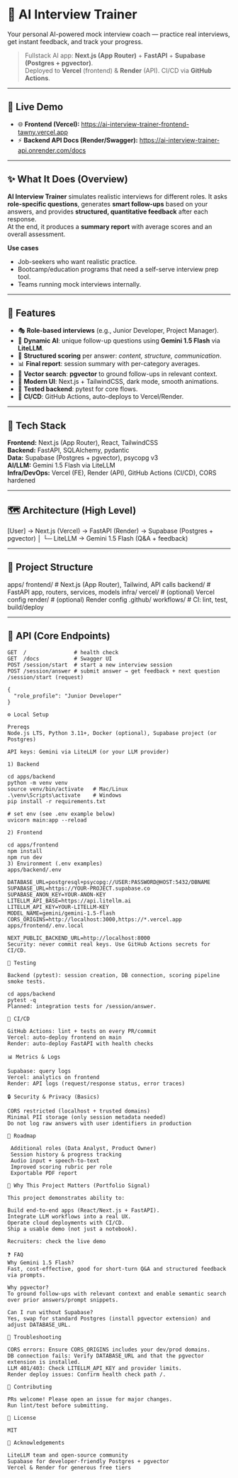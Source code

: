 # 🎯 AI Interview Trainer

Your personal AI-powered mock interview coach — practice real interviews, get instant feedback, and track your progress.
> Fullstack AI app: **Next.js (App Router)** + **FastAPI** + **Supabase (Postgres + pgvector)**.  
> Deployed to **Vercel** (frontend) & **Render** (API). CI/CD via **GitHub Actions**.

---

## 🚀 Live Demo

- 🌐 **Frontend (Vercel):** https://ai-interview-trainer-frontend-tawny.vercel.app  
- ⚡ **Backend API Docs (Render/Swagger):** https://ai-interview-trainer-api.onrender.com/docs
 
---

## ✨ What It Does (Overview)

**AI Interview Trainer** simulates realistic interviews for different roles. It asks **role-specific questions**, generates **smart follow-ups** based on your answers, and provides **structured, quantitative feedback** after each response.  
At the end, it produces a **summary report** with average scores and an overall assessment.

**Use cases**
- Job-seekers who want realistic practice.
- Bootcamp/education programs that need a self-serve interview prep tool.
- Teams running mock interviews internally.

---

## 🔑 Features

- 🎭 **Role-based interviews** (e.g., Junior Developer, Project Manager).
- 🤖 **Dynamic AI**: unique follow-up questions using **Gemini 1.5 Flash** via **LiteLLM**.
- 📝 **Structured scoring** per answer: *content, structure, communication*.
- 📊 **Final report**: session summary with per-category averages.
- 🔎 **Vector search**: **pgvector** to ground follow-ups in relevant context.
- 🌙 **Modern UI**: Next.js + TailwindCSS, dark mode, smooth animations.
- 🧪 **Tested backend**: pytest for core flows.
- 🔄 **CI/CD**: GitHub Actions, auto-deploys to Vercel/Render.

---

## 🧰 Tech Stack

**Frontend:** Next.js (App Router), React, TailwindCSS  
**Backend:** FastAPI, SQLAlchemy, pydantic  
**Data:** Supabase (Postgres + pgvector), psycopg v3  
**AI/LLM:** Gemini 1.5 Flash via LiteLLM  
**Infra/DevOps:** Vercel (FE), Render (API), GitHub Actions (CI/CD), CORS hardened

---

## 🗺️ Architecture (High Level)

[User] → Next.js (Vercel) → FastAPI (Render) → Supabase (Postgres + pgvector)
│
└─ LiteLLM → Gemini 1.5 Flash (Q&A + feedback)

---

## 📂 Project Structure

apps/
frontend/ # Next.js (App Router), Tailwind, API calls
backend/ # FastAPI app, routers, services, models
infra/
vercel/ # (optional) Vercel config
render/ # (optional) Render config
.github/
workflows/ # CI: lint, test, build/deploy

---

## 🔌 API (Core Endpoints)

```http
GET  /               # health check
GET  /docs           # Swagger UI
POST /session/start  # start a new interview session
POST /session/answer # submit answer → get feedback + next question
/session/start (request)

{
  "role_profile": "Junior Developer"
}

⚙️ Local Setup

Prereqs
Node.js LTS, Python 3.11+, Docker (optional), Supabase project (or Postgres)

API keys: Gemini via LiteLLM (or your LLM provider)

1) Backend

cd apps/backend
python -m venv venv
source venv/bin/activate   # Mac/Linux
.\venv\Scripts\activate    # Windows
pip install -r requirements.txt

# set env (see .env example below)
uvicorn main:app --reload

2) Frontend

cd apps/frontend
npm install
npm run dev
3) Environment (.env examples)
apps/backend/.env

DATABASE_URL=postgresql+psycopg://USER:PASSWORD@HOST:5432/DBNAME
SUPABASE_URL=https://YOUR-PROJECT.supabase.co
SUPABASE_ANON_KEY=YOUR-ANON-KEY
LITELLM_API_BASE=https://api.litellm.ai
LITELLM_API_KEY=YOUR-LITELLM-KEY
MODEL_NAME=gemini/gemini-1.5-flash
CORS_ORIGINS=http://localhost:3000,https://*.vercel.app
apps/frontend/.env.local

NEXT_PUBLIC_BACKEND_URL=http://localhost:8000
Security: never commit real keys. Use GitHub Actions secrets for CI/CD.

🧪 Testing

Backend (pytest): session creation, DB connection, scoring pipeline smoke tests.

cd apps/backend
pytest -q
Planned: integration tests for /session/answer.

🔄 CI/CD

GitHub Actions: lint + tests on every PR/commit
Vercel: auto-deploy frontend on main
Render: auto-deploy FastAPI with health checks

📊 Metrics & Logs

Supabase: query logs
Vercel: analytics on frontend
Render: API logs (request/response status, error traces)

🔒 Security & Privacy (Basics)

CORS restricted (localhost + trusted domains)
Minimal PII storage (only session metadata needed)
Do not log raw answers with user identifiers in production

🧭 Roadmap

 Additional roles (Data Analyst, Product Owner)
 Session history & progress tracking
 Audio input + speech-to-text
 Improved scoring rubric per role
 Exportable PDF report

🧠 Why This Project Matters (Portfolio Signal)

This project demonstrates ability to:

Build end-to-end apps (React/Next.js + FastAPI).
Integrate LLM workflows into a real UX.
Operate cloud deployments with CI/CD.
Ship a usable demo (not just a notebook).

Recruiters: check the live demo

❓ FAQ
Why Gemini 1.5 Flash?
Fast, cost-effective, good for short-turn Q&A and structured feedback via prompts.

Why pgvector?
To ground follow-ups with relevant context and enable semantic search over prior answers/prompt snippets.

Can I run without Supabase?
Yes, swap for standard Postgres (install pgvector extension) and adjust DATABASE_URL.

🧩 Troubleshooting

CORS errors: Ensure CORS_ORIGINS includes your dev/prod domains.
DB connection fails: Verify DATABASE_URL and that the pgvector extension is installed.
LLM 401/403: Check LITELLM_API_KEY and provider limits.
Render deploy issues: Confirm health check path /.

🤝 Contributing

PRs welcome! Please open an issue for major changes.
Run lint/test before submitting.

📜 License

MIT

🙌 Acknowledgements

LiteLLM team and open-source community
Supabase for developer-friendly Postgres + pgvector
Vercel & Render for generous free tiers
